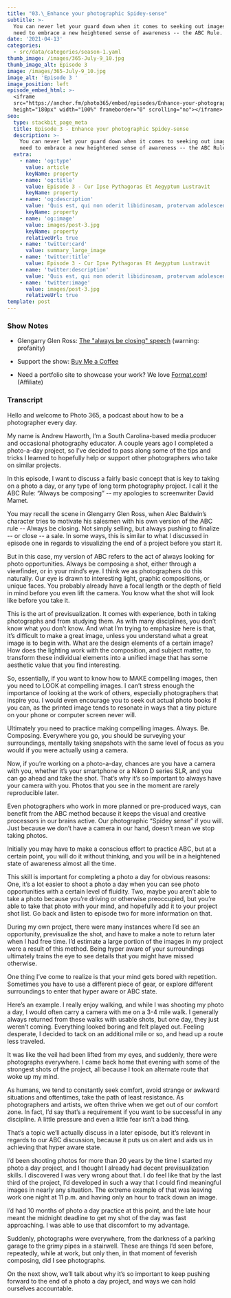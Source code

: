 ```yaml
---
title: "03.\_Enhance your photographic Spidey-sense"
subtitle: >-
  You can never let your guard down when it comes to seeking out images. You
  need to embrace a new heightened sense of awareness -- the ABC Rule.
date: '2021-04-13'
categories:
  - src/data/categories/season-1.yaml
thumb_image: /images/365-July-9_10.jpg
thumb_image_alt: Episode 3
image: /images/365-July-9_10.jpg
image_alt: 'Episode 3 '
image_position: left
episode_embed_html: >-
  <iframe
  src="https://anchor.fm/photo365/embed/episodes/Enhance-your-photographic-Spidey-sense-eug605"
  height="180px" width="100%" frameborder="0" scrolling="no"></iframe>
seo:
  type: stackbit_page_meta
  title: Episode 3 - Enhance your photographic Spidey-sense
  description: >-
    You can never let your guard down when it comes to seeking out images. You
    need to embrace a new heightened sense of awareness -- the ABC Rule.
  extra:
    - name: 'og:type'
      value: article
      keyName: property
    - name: 'og:title'
      value: Episode 3 - Cur Ipse Pythagoras Et Aegyptum Lustravit
      keyName: property
    - name: 'og:description'
      value: 'Quis est, qui non oderit libidinosam, protervam adolescentiam'
      keyName: property
    - name: 'og:image'
      value: images/post-3.jpg
      keyName: property
      relativeUrl: true
    - name: 'twitter:card'
      value: summary_large_image
    - name: 'twitter:title'
      value: Episode 3 - Cur Ipse Pythagoras Et Aegyptum Lustravit
    - name: 'twitter:description'
      value: 'Quis est, qui non oderit libidinosam, protervam adolescentiam'
    - name: 'twitter:image'
      value: images/post-3.jpg
      relativeUrl: true
template: post
---
```

### Show Notes

*   Glengarry Glen Ross: [The "always be closing" speech](https://www.youtube.com/watch?v=Q4PE2hSqVnk) (warning: profanity)

*   Support the show: [Buy Me a Coffee](https://www.buymeacoffee.com/photo365)

*   Need a portfolio site to showcase your work? We love [Format.com](https://format.grsm.io/andrewhaworth8239)! (Affiliate)

### Transcript

Hello and welcome to Photo 365, a podcast about how to be a photographer every day.

My name is Andrew Haworth, I’m a South Carolina-based media producer and occasional photography educator. A couple years ago I completed a photo-a-day project, so I’ve decided to pass along some of the tips and tricks I learned to hopefully help or support other photographers who take on similar projects.

In this episode, I want to discuss a fairly basic concept that is key to taking on a photo a day, or any type of long term photography project. I call it the ABC Rule: “Always be composing” -- my apologies to screenwriter David Mamet.

You may recall the scene in Glengarry Glen Ross, when Alec Baldwin’s character tries to motivate his salesmen with his own version of the ABC rule -- Always be closing. Not simply selling, but always pushing to finalize --  or close -- a sale. In some ways, this is similar to what I discussed in episode one in regards to visualizing the end of a project before you start it.

But in this case, my version of ABC refers to the act of always looking for photo opportunities. Always be composing a shot, either through a viewfinder, or in your mind’s eye. I think we as photographers do this naturally. Our eye is drawn to interesting light, graphic compositions, or unique faces. You probably already have a focal length or the depth of field in mind before you even lift the camera. You know what the shot will look like before you take it.

This is the art of previsualization. It comes with experience, both in taking photographs and from studying them. As with many disciplines, you don’t know what you don’t know. And what I’m trying to emphasize here is that, it’s difficult to make a great image, unless you understand what a great image is to begin with. What are the design elements of a certain image? How does the lighting work with the composition, and subject matter, to transform these individual elements into a unified image that has some aesthetic value that you find interesting.

So, essentially, if you want to know how to MAKE compelling images, then you need to LOOK at compelling images. I can’t stress enough the importance of looking at the work of others, especially photographers that inspire you. I would even encourage you to seek out actual photo books if you can, as the printed image tends to resonate in ways that a tiny picture on your phone or computer screen never will.

Ultimately you need to practice making compelling images. Always. Be. Composing. Everywhere you go, you should be surveying your surroundings, mentally taking snapshots with the same level of focus as you would if you were actually using a camera.

Now, if you’re working on a photo-a-day, chances are you have a camera with you, whether it’s your smartphone or a Nikon D series SLR, and you can go ahead and take the shot. That’s why it’s so important to always have your camera with you. Photos that you see in the moment are rarely reproducible later.

Even photographers who work in more planned or pre-produced ways, can benefit from the ABC method because it keeps the visual and creative processors in our brains active. Our photographic “Spidey sense” if you will. Just because we don’t have a camera in our hand, doesn’t mean we stop taking photos.

Initially you may have to make a conscious effort to practice ABC, but at a certain point, you will do it without thinking, and you will be in a heightened state of awareness almost all the time.

This skill is important for completing a photo a day for obvious reasons: One, it’s a lot easier to shoot a photo a day when you can see photo opportunities with a certain level of fluidity. Two, maybe you aren’t able to take a photo because you’re driving or otherwise preoccupied, but you’re able to take that photo with your mind, and hopefully add it to your project shot list. Go back and listen to episode two for more information on that.

During my own project, there were many instances where I’d see an opportunity, previsualize the shot, and have to make a note to return later when I had free time. I’d estimate a large portion of the images in my project were a result of this method. Being hyper aware of your surroundings ultimately trains the eye to see details that you might have missed otherwise.

One thing I’ve come to realize is that your mind gets bored with repetition. Sometimes you have to use a different piece of gear, or explore different surroundings to enter that hyper aware or ABC state.

Here’s an example. I really enjoy walking, and while I was shooting my photo a day, I would often carry a camera with me on a 3-4 mile walk. I generally always returned from these walks with usable shots, but one day, they just weren’t coming. Everything looked boring and felt played out. Feeling desperate, I decided to tack on an additional mile or so, and head up a route less traveled.

It was like the veil had been lifted from my eyes, and suddenly, there were photographs everywhere. I came back home that evening with some of the strongest shots of the project, all because I took an alternate route that woke up my mind.

As humans, we tend to constantly seek comfort, avoid strange or awkward situations and oftentimes, take the path of least resistance. As photographers and artists, we often thrive when we get out of our comfort zone. In fact, I’d say that’s a requirement if you want to be successful in any discipline. A little pressure and even a little fear isn’t a bad thing.

That’s a topic we’ll actually discuss in a later episode, but it’s relevant in regards to our ABC discussion, because it puts us on alert and aids us in achieving that hyper aware state.

I’d been shooting photos for more than 20 years by the time I started my photo a day project, and I thought I already had decent previsualization skills. I discovered I was very wrong about that. I do feel like that by the last third of the project, I’d developed in such a way that I could find meaningful images in nearly any situation. The extreme example of that was leaving work one night at 11 p.m. and having only an hour to track down an image.

I’d had 10 months of photo a day practice at this point, and the late hour meant the midnight deadline to get my shot of the day was fast approaching. I was able to use that discomfort to my advantage.

Suddenly, photographs were everywhere, from the darkness of a parking garage to the grimy pipes in a stairwell. These are things I’d seen before, repeatedly, while at work, but only then, in that moment of feverish composing, did I see photographs.

On the next show, we’ll talk about why it’s so important to keep pushing forward to the end of a photo a day project, and ways we can hold ourselves accountable.
